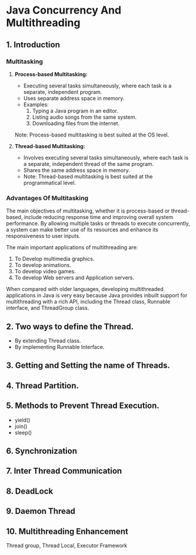 # Java Concurrency And Multithreading

## 1. Introduction

### Multitasking

1. **Process-based Multitasking:**
    - Executing several tasks simultaneously, where each task is a separate, independent program.
    - Uses separate address space in memory.
    - Examples:
        1. Typing a Java program in an editor.
        2. Listing audio songs from the same system.
        3. Downloading files from the internet.

   Note: Process-based multitasking is best suited at the OS level.

2. **Thread-based Multitasking:**
    - Involves executing several tasks simultaneously, where each task is a separate, independent thread of the same program.
    - Shares the same address space in memory.
    - Note: Thread-based multitasking is best suited at the programmatical level.

### Advantages Of Multitasking
The main objectives of multitasking, whether it is process-based or thread-based, include reducing response time and improving overall system performance. By allowing multiple tasks or threads to execute concurrently, a system can make better use of its resources and enhance its responsiveness to user inputs.

The main important applications of multithreading are:
1. To Develop multimedia graphics.
2. To develop animations.
3. To develop video games.
4. To develop Web servers and Application servers.

When compared with older languages, developing multithreaded applications in Java is very easy because Java provides inbuilt support for multithreading with a rich API, including the Thread class, Runnable interface, and ThreadGroup class.

## 2. Two ways to define the Thread.

- By extending Thread class.
- By implementing Runnable Interface.

## 3. Getting and Setting the name of Threads.

## 4. Thread Partition.

## 5. Methods to Prevent Thread Execution.

- yield()
- join()
- sleep()

## 6. Synchronization

## 7. Inter Thread Communication

## 8. DeadLock

## 9. Daemon Thread

## 10. Multithreading Enhancement

Thread group, Thread Local, Executor Framework

